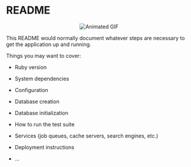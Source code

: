 
# README

<div align="center">
  <img src="relative/path/to/your/animated.gif](https://github.com/shannale/Shaphora/blob/main/pinkbow.gif" alt="Animated GIF">
</div>

This README would normally document whatever steps are necessary to get the
application up and running.

Things you may want to cover:

* Ruby version

* System dependencies

* Configuration

* Database creation

* Database initialization

* How to run the test suite

* Services (job queues, cache servers, search engines, etc.)

* Deployment instructions

* ...

